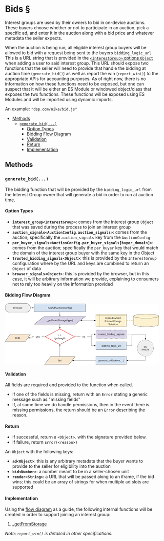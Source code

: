# Bids [§](https://github.com/WICG/turtledove/blob/main/FLEDGE.md#3-buyers-provide-ads-and-bidding-functions-byos-for-now)

Interest groups are used by their owners to bid in on-device auctions.  These buyers choose whether or not to participate in an auction, pick a specific ad, and enter it in the auction along with a bid price and whatever metadata the seller expects.

When the auction is being run, all eligible interest group buyers will be allowed to bid with a request being sent to the buyers `bidding_logic_url`.  This is a URL string that is provided in the [`<InterestGroup>` options `Object`](#types) when adding a user to said interest group.  This URL should expose two functions that the seller will need to provide that handle the bidding at auction time (`generate_bid()`) as well as report the win (`report_win()`) to the appropriate APIs for accounting purposes.  As of right now, there is no information on how these functions need to be exposed, but one can suspect that it will be either an ES Module or windowed object/class that exposes the two functions.  These functions will be exposed using ES Modules and will be imported using dynamic imports.

An example: `"dsp.com/nike/bid.js"`

<!-- toc -->

- [Methods](#methods)
  * [`generate_bid(...)`](#generate_bid)
    + [Option Types](#option-types)
    + [Bidding Flow Diagram](#bidding-flow-diagram)
    + [Validation](#validation)
    + [Return](#return)
    + [Implementation](#implementation)

<!-- tocstop -->

## Methods

### `generate_bid(...)`

The bidding function that will be provided by the `bidding_logic_url` from the Interest Group owner that will generate a bid in order to run at auction time.

#### Option Types

* **`interest_group<InterestGroup>`**: comes from the interest group `Object` that was saved during the process to join an interest group
* **`auction_signals<AuctionConfig.auction_signals>`**: comes from the auction; specifically the `auction_signals` key from the `AuctionConfig`
* **`per_buyer_signals<AuctionConfig.per_buyer_signals[buyer_domain]>`**: comes from the auction; specifically the `per_buyer` key that would match the domain of the interest group buyer with the same key in the Object
* **`trusted_bidding_signals<Object>`**: this is provided by the `InterestGroup` configuration where by the URL and keys are combined to return an `Object` of data
* **`browser_signals<Object>`**: this is provided by the browser, but in this case, it will be arbitrary information we provide, explaining to consumers not to rely too heavily on the information provided

#### Bidding Flow Diagram

![Bidding flow diagram](./images/bidding-flow.png)

#### Validation

All fields are required and provided to the function when called.

* If one of the fields is missing, return with an `Error` stating a generic message such as "missing fields"
* If, at some time we do handle permissions, then in the event there is missing permissions, the return should be an `Error` describing the reason.

#### Return

* If successful, return a `<Object>`. with the signature provided below.
* If failure, return `Error(<reason>)`

An `Object` with the following keys:

* **`ad<Object>`**: this is any arbitrary metadata that the buyer wants to provide to the seller for eligibility into the auction
* **`bid<Number>`**: a number meant to be in a seller-chosen unit
* **`render<String>`**: a URL that will be passed along to an iframe, if the bid wins; this could be an array of strings for when multiple ad slots are supported

#### Implementation

Using the [flow diagram](#auction-flow-diagram) as a guide, the following internal functions will be created in order to support joining an interest group:

1. [_getFromStorage](./auctions.md#_getfromstorage28type26ltstring26gt29)

_Note: `report_win()` is detailed in other specifications._

